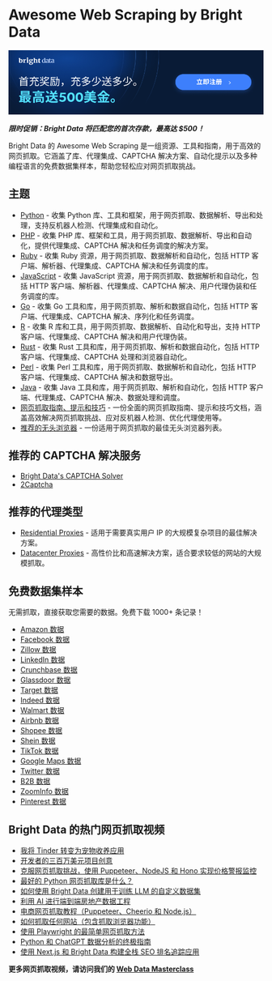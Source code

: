 # Awesome Web Scraping by Bright Data
[![Promo](https://github.com/bright-cn/Awesome-Web-Scraping/blob/main/Proxies%20and%20scrapers%20GitHub%20bonus%20banner%20CN.png)](https://bright.cn/?promo=github15) 

***限时促销：Bright Data 将匹配您的首次存款，最高达 $500！***

Bright Data 的 Awesome Web Scraping 是一组资源、工具和指南，用于高效的网页抓取。它涵盖了库、代理集成、CAPTCHA 解决方案、自动化提示以及多种编程语言的免费数据集样本，帮助您轻松应对网页抓取挑战。

## 主题

* [Python](https://github.com/bright-cn/Awesome-Web-Scraping/blob/main/python.md) - 收集 Python 库、工具和框架，用于网页抓取、数据解析、导出和处理，支持反机器人检测、代理集成和自动化。
* [PHP](https://github.com/bright-cn/Awesome-Web-Scraping/blob/main/php.md) - 收集 PHP 库、框架和工具，用于网页抓取、数据解析、导出和自动化，提供代理集成、CAPTCHA 解决和任务调度的解决方案。
* [Ruby](https://github.com/bright-cn/Awesome-Web-Scraping/blob/main/ruby.md) - 收集 Ruby 资源，用于网页抓取、数据解析和自动化，包括 HTTP 客户端、解析器、代理集成、CAPTCHA 解决和任务调度的库。
* [JavaScript](https://github.com/bright-cn/Awesome-Web-Scraping/blob/main/javascript.md) - 收集 JavaScript 资源，用于网页抓取、数据解析和自动化，包括 HTTP 客户端、解析器、代理集成、CAPTCHA 解决、用户代理伪装和任务调度的库。
* [Go](https://github.com/bright-cn/Awesome-Web-Scraping/blob/main/go.md) - 收集 Go 工具和库，用于网页抓取、解析和数据自动化，包括 HTTP 客户端、代理集成、CAPTCHA 解决、序列化和任务调度。
* [R](https://github.com/bright-cn/Awesome-Web-Scraping/blob/main/r.md) - 收集 R 库和工具，用于网页抓取、数据解析、自动化和导出，支持 HTTP 客户端、代理集成、CAPTCHA 解决和用户代理伪装。
* [Rust](https://github.com/bright-cn/Awesome-Web-Scraping/blob/main/rust.md) - 收集 Rust 工具和库，用于网页抓取、解析和数据自动化，包括 HTTP 客户端、代理集成、CAPTCHA 处理和浏览器自动化。
* [Perl](https://github.com/bright-cn/Awesome-Web-Scraping/blob/main/perl.md) - 收集 Perl 工具和库，用于网页抓取、数据解析和自动化，包括 HTTP 客户端、代理集成、CAPTCHA 解决和数据导出。
* [Java](https://github.com/bright-cn/Awesome-Web-Scraping/blob/main/java.md) - 收集 Java 工具和库，用于网页抓取、解析和自动化，包括 HTTP 客户端、代理集成、CAPTCHA 解决、数据处理和调度。
* [网页抓取指南、提示和技巧](https://github.com/bright-cn/Awesome-Web-Scraping/blob/main/guides.md) - 一份全面的网页抓取指南、提示和技巧文档，涵盖高效解决网页抓取挑战、应对反机器人检测、优化代理使用等。
* [推荐的无头浏览器](https://github.com/bright-cn/Awesome-Web-Scraping/blob/main/headless-browsers.md) - 一份适用于网页抓取的最佳无头浏览器列表。

## 推荐的 CAPTCHA 解决服务

* [Bright Data's CAPTCHA Solver](https://bright.cn/products/web-unlocker/captcha-solver)
* [2Captcha](https://2captcha.com/)

## 推荐的代理类型

* [Residential Proxies](https://bright.cn/proxy-types/residential-proxies) - 适用于需要真实用户 IP 的大规模复杂项目的最佳解决方案。
* [Datacenter Proxies](https://bright.cn/proxy-types/datacenter-proxies) - 高性价比和高速解决方案，适合要求较低的网站的大规模抓取。

## 免费数据集样本

无需抓取，直接获取您需要的数据。免费下载 1000+ 条记录！

* [Amazon 数据](https://github.com/bright-cn/Amazon-dataset-samples) 
* [Facebook 数据](https://github.com/bright-cn/Facebook-dataset-samples)
* [Zillow 数据](https://github.com/bright-cn/Zillow-dataset-samples)
* [LinkedIn 数据](https://github.com/bright-cn/LinkedIn-dataset-samples)
* [Crunchbase 数据](https://github.com/bright-cn/Crunchbase-dataset-samples)
* [Glassdoor 数据](https://github.com/bright-cn/Glassdoor-dataset-samples)
* [Target 数据](https://github.com/bright-cn/Target-dataset-samples)
* [Indeed 数据](https://github.com/bright-cn/Indeed-dataset-samples)
* [Walmart 数据](https://github.com/bright-cn/Walmart-dataset-samples)
* [Airbnb 数据](https://github.com/bright-cn/Airbnb-dataset-samples)
* [Shopee 数据](https://github.com/bright-cn/Shopee-dataset-samples)
* [Shein 数据](https://github.com/bright-cn/Shein-dataset-samples)
* [TikTok 数据](https://github.com/bright-cn/TikTok-dataset-samples)
* [Google Maps 数据](https://github.com/bright-cn/Google-Maps-dataset-samples)
* [Twitter 数据](https://github.com/bright-cn/Twitter-X-dataset-samples)
* [B2B 数据](https://github.com/bright-cn/B2B-business-dataset-samples)
* [ZoomInfo 数据](https://github.com/bright-cn/ZoomInfo-dataset-samples)
* [Pinterest 数据](https://github.com/bright-cn/Pinterest-dataset-samples)

## Bright Data 的热门网页抓取视频

* [我将 Tinder 转变为宠物收养应用](https://www.youtube.com/embed/_DAb1XDsaHM)
* [开发者的三百万美元项目创意](https://www.youtube.com/embed/outB8eBDzD4)
* [克服网页抓取挑战，使用 Puppeteer、NodeJS 和 Hono 实现价格警报监控](https://www.youtube.com/embed/TmOumwzswyU)
* [最好的 Python 网页抓取库是什么？](https://www.youtube.com/embed/CwUADWr5nAI)
* [如何使用 Bright Data 创建用于训练 LLM 的自定义数据集](https://www.youtube.com/embed/oTI41JHkCoc)
* [利用 AI 进行端到端房地产数据工程](https://www.youtube.com/embed/Qx6BAVqnMrs)
* [电商网页抓取教程（Puppeteer、Cheerio 和 Node.js）](https://www.youtube.com/embed/BGzK0xd-F5A)
* [如何抓取任何网站（包含抓取浏览器功能）](https://www.youtube.com/embed/tcFz6NY3zpc)
* [使用 Playwright 的最简单网页抓取方法](https://www.youtube.com/embed/VH3gj1J_Ba8)
* [Python 和 ChatGPT 数据分析的终极指南](https://www.youtube.com/embed/eISqvRLfzTg)
* [使用 Next.js 和 Bright Data 构建全栈 SEO 排名追踪应用](https://www.youtube.com/embed/3oy8Mqc8zec)

**更多网页抓取视频，请访问我们的 [Web Data Masterclass](https://bright.cn/web-data-masterclass)**
